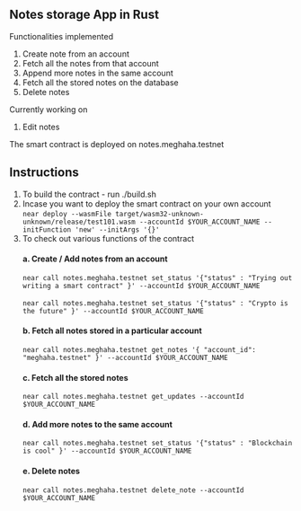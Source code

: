 ## Notes storage App in Rust
Functionalities implemented
1. Create note from an account
2. Fetch all the notes from that account
3. Append more notes in the same account
4. Fetch all the stored notes on the database
5. Delete notes 

Currently working on 
1. Edit notes

The smart contract is deployed on notes.meghaha.testnet

## Instructions 
1. To build the contract - run ./build.sh  <br />
2. Incase you want to deploy the smart contract on your own account  <br />
``` near deploy --wasmFile target/wasm32-unknown-unknown/release/test101.wasm --accountId $YOUR_ACCOUNT_NAME --initFunction 'new' --initArgs '{}' ```
3. To check out various functions of the contract <br />
   #### a. Create / Add notes from an account <br />
   ``` near call notes.meghaha.testnet set_status '{"status" : "Trying out writing a smart contract" }' --accountId $YOUR_ACCOUNT_NAME ``` <br />  <br />
   ``` near call notes.meghaha.testnet set_status '{"status" : "Crypto is the future" }' --accountId $YOUR_ACCOUNT_NAME ``` <br />
   #### b. Fetch all notes stored in a particular account <br />
   ``` near call notes.meghaha.testnet get_notes '{ "account_id": "meghaha.testnet" }' --accountId $YOUR_ACCOUNT_NAME ``` <br />
   #### c. Fetch all the stored notes <br />
   ```near call notes.meghaha.testnet get_updates --accountId $YOUR_ACCOUNT_NAME ``` 
   <br />
   #### d. Add more notes to the same account <br />
   ``` near call notes.meghaha.testnet set_status '{"status" : "Blockchain is cool" }' --accountId $YOUR_ACCOUNT_NAME ``` <br />
   #### e. Delete notes <br />
   ``` near call notes.meghaha.testnet delete_note --accountId $YOUR_ACCOUNT_NAME ```<br /> <br />

    







